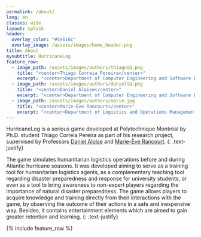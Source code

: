 ```yaml
---
permalink: /about/
lang: en
classes: wide
layout: splash
header:
  overlay_color: "#5e616c"
  overlay_image: /assets/images/home_header.png
title: About
mysubtitle: HurricaneLog
feature_row:
  - image_path: /assets/images/authors/thiagoSQ.png
    title: "<center>Thiago Correia Pereira</center>"
    excerpt: "<center>Department of Computer Engineering and Software Engineering<br>Polytechnique Montréal<br>Montréal, Canada<br>thiago.pereira@polymtl.ca</center>"
  - image_path: /assets/images/authors/danielSQ.png
    title: "<center>Daniel Aloise</center>"
    excerpt: "<center>Department of Computer Engineering and Software Engineering<br>Polytechnique Montréal<br>Montréal, Canada<br>daniel.aloise@polymtl.ca</center>"
  - image_path: /assets/images/authors/marie.jpg
    title: "<center>Marie-Ève Rancourt</center>"
    excerpt: "<center>Department of Logistics and Operations Management<br>HEC Montréal<br>Montréal, Canada<br>marie-eve.rancourt@hec.ca</center>"
---
```


HurricaneLog is a serious game developed at Polytechnique Montréal by Ph.D. student Thiago Correia Pereira as part of his research project, supervised by Professors <a href="https://professeurs.polymtl.ca/daniel.aloise/">Daniel Aloise</a> and <a href="https://www.hec.ca/en/profs/marie-eve.rancourt.html">Marie-Ève Rancourt</a>.
{: .text-justify}

The game simulates humanitarian logistics operations before and during Atlantic hurricane seasons. It was developed aiming to serve as a training tool for humanitarian logistics agents, as a complementary teaching tool regarding disaster preparedness and response for university students, or even as a tool to bring awareness to non-expert players regarding the importance of natural disaster preparedness. The game allows players to acquire knowledge and training directly from their interactions with the game, by observing the outcome of their actions in a safe and inexpensive way. Besides, it contains entertainment elements which are aimed to gain greater retention and learning.
{: .text-justify}

{% include feature_row %}
<!-- {% include feature_row columns="4"%} -->